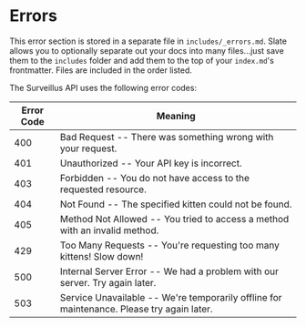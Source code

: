# Errors

<aside class="notice">
This error section is stored in a separate file in <code>includes/_errors.md</code>. Slate allows you to optionally separate out your docs into many files...just save them to the <code>includes</code> folder and add them to the top of your <code>index.md</code>'s frontmatter. Files are included in the order listed.
</aside>

The Surveillus API uses the following error codes:


Error Code | Meaning
---------- | -------
400 | Bad Request -- There was something wrong with your request.
401 | Unauthorized -- Your API key is incorrect.
403 | Forbidden -- You do not have access to the requested resource.
404 | Not Found -- The specified kitten could not be found.
405 | Method Not Allowed -- You tried to access a method with an invalid method.
429 | Too Many Requests -- You're requesting too many kittens! Slow down!
500 | Internal Server Error -- We had a problem with our server. Try again later.
503 | Service Unavailable -- We're temporarily offline for maintenance. Please try again later.
